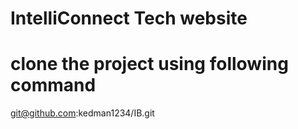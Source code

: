 # IntelliConnect Tech website
# clone the project using following command
git@github.com:kedman1234/IB.git